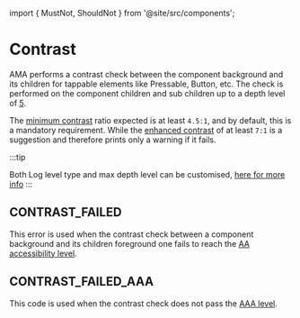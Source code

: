 import { MustNot, ShouldNot } from '@site/src/components';

# Contrast

AMA performs a contrast check between the component background and its children for tappable elements like Pressable, Button, etc.
The check is performed on the component children and sub children up to a depth level of [5](/docs/advanced/custom-log-rules#constants).

The [minimum contrast](#contrast_failed) ratio expected is at least `4.5:1`, and by default, this is a mandatory requirement. While the [enhanced contrast](#contrast_failed_aaa) of at least `7:1` is a suggestion and therefore prints only a warning if it fails.

:::tip

Both Log level type and max depth level can be customised, [here for more info](/docs/advanced/custom-log-rules)
:::

## CONTRAST_FAILED <MustNot />

This error is used when the contrast check between a component background and its children foreground one fails to reach the [AA accessibility level](https://www.w3.org/TR/WCAG21/#contrast-minimum).

## CONTRAST_FAILED_AAA <ShouldNot />

This code is used when the contrast check does not pass the [AAA level](https://www.w3.org/TR/WCAG21/#contrast-enhanced).

